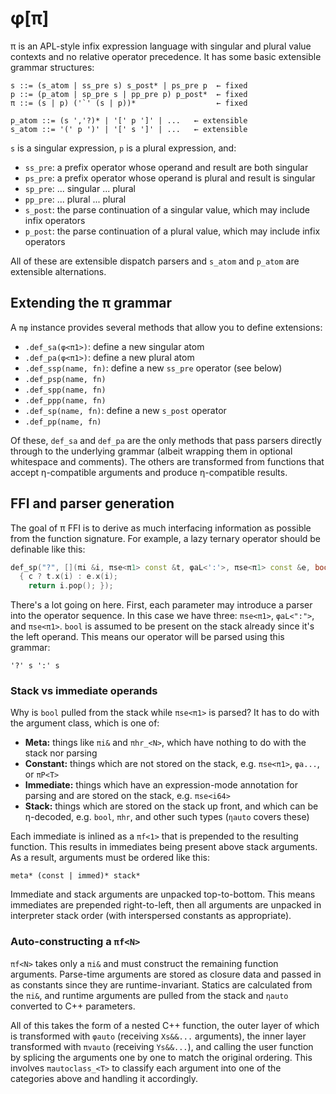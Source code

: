 # φ[π]
π is an APL-style infix expression language with singular and plural value contexts and no relative operator precedence. It has some basic extensible grammar structures:

```
s ::= (s_atom | ss_pre s) s_post* | ps_pre p  ← fixed
p ::= (p_atom | sp_pre s | pp_pre p) p_post*  ← fixed
π ::= (s | p) ('`' (s | p))*                  ← fixed

p_atom ::= (s ','?)* | '[' p ']' | ...   ← extensible
s_atom ::= '(' p ')' | '[' s ']' | ...   ← extensible
```

`s` is a singular expression, `p` is a plural expression, and:

+ `ss_pre`: a prefix operator whose operand and result are both singular
+ `ps_pre`: a prefix operator whose operand is plural and result is singular
+ `sp_pre`: ... singular ... plural
+ `pp_pre`: ... plural ... plural
+ `s_post`: the parse continuation of a singular value, which may include infix operators
+ `p_post`: the parse continuation of a plural value, which may include infix operators

All of these are extensible dispatch parsers and `s_atom` and `p_atom` are extensible alternations.


## Extending the π grammar
A `πφ` instance provides several methods that allow you to define extensions:

+ `.def_sa(φ<π1>)`: define a new singular atom
+ `.def_pa(φ<π1>)`: define a new plural atom
+ `.def_ssp(name, fn)`: define a new `ss_pre` operator (see below)
+ `.def_psp(name, fn)`
+ `.def_spp(name, fn)`
+ `.def_ppp(name, fn)`
+ `.def_sp(name, fn)`: define a new `s_post` operator
+ `.def_pp(name, fn)`

Of these, `def_sa` and `def_pa` are the only methods that pass parsers directly through to the underlying grammar (albeit wrapping them in optional whitespace and comments). The others are transformed from functions that accept η-compatible arguments and produce η-compatible results.


## FFI and parser generation
The goal of π FFI is to derive as much interfacing information as possible from the function signature. For example, a lazy ternary operator should be definable like this:

```cpp
def_sp("?", [](πi &i, πse<π1> const &t, φaL<':'>, πse<π1> const &e, bool c)
  { c ? t.x(i) : e.x(i);
    return i.pop(); });
```

There's a lot going on here. First, each parameter may introduce a parser into the operator sequence. In this case we have three: `πse<π1>`, `φaL<":">`, and `πse<π1>`. `bool` is assumed to be present on the stack already since it's the left operand. This means our operator will be parsed using this grammar:

```
'?' s ':' s
```


### Stack vs immediate operands
Why is `bool` pulled from the stack while `πse<π1>` is parsed? It has to do with the argument class, which is one of:

+ **Meta:** things like `πi&` and `πhr_<N>`, which have nothing to do with the stack nor parsing
+ **Constant:** things which are not stored on the stack, e.g. `πse<π1>`, `φa...`, or `πP<T>`
+ **Immediate:** things which have an expression-mode annotation for parsing and are stored on the stack, e.g. `πse<i64>`
+ **Stack:** things which are stored on the stack up front, and which can be η-decoded, e.g. `bool`, `πhr`, and other such types (`ηauto` covers these)

Each immediate is inlined as a `πf<1>` that is prepended to the resulting function. This results in immediates being present above stack arguments. As a result, arguments must be ordered like this:

```
meta* (const | immed)* stack*
```

Immediate and stack arguments are unpacked top-to-bottom. This means immediates are prepended right-to-left, then all arguments are unpacked in interpreter stack order (with interspersed constants as appropriate).


### Auto-constructing a `πf<N>`
`πf<N>` takes only a `πi&` and must construct the remaining function arguments. Parse-time arguments are stored as closure data and passed in as constants since they are runtime-invariant. Statics are calculated from the `πi&`, and runtime arguments are pulled from the stack and `ηauto` converted to C++ parameters.

All of this takes the form of a nested C++ function, the outer layer of which is transformed with `φauto` (receiving `Xs&&...` arguments), the inner layer transformed with `πvauto` (receiving `Ys&&...`), and calling the user function by splicing the arguments one by one to match the original ordering. This involves `πautoclass_<T>` to classify each argument into one of the categories above and handling it accordingly.
